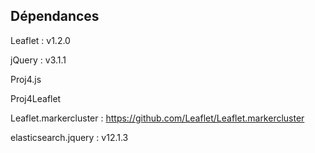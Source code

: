 ## Dépendances

Leaflet : v1.2.0

jQuery : v3.1.1

Proj4.js

Proj4Leaflet

Leaflet.markercluster : https://github.com/Leaflet/Leaflet.markercluster

elasticsearch.jquery : v12.1.3
